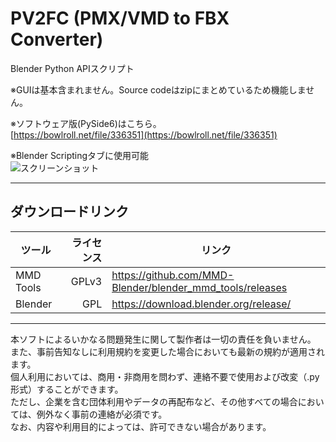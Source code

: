 # PV2FC (PMX/VMD to FBX Converter)

Blender Python APIスクリプト

※GUIは基本含まれません。Source codeはzipにまとめているため機能しません。

※ソフトウェア版(PySide6)はこちら。<br/>
[https://bowlroll.net/file/336351](https://bowlroll.net/file/336351)

※Blender Scriptingタブに使用可能<br/>
![スクリーンショット](https://github.com/user-attachments/assets/813fda16-2e09-4e3b-bd59-b64c61c41932)

---

## ダウンロードリンク

| ツール | ライセンス | リンク |
|---|---:|---|
| MMD Tools | GPLv3 | https://github.com/MMD-Blender/blender_mmd_tools/releases |
| Blender | GPL | https://download.blender.org/release/ |
---

本ソフトによるいかなる問題発生に関して製作者は一切の責任を負いません。<br/>
また、事前告知なしに利用規約を変更した場合においても最新の規約が適用されます。<br/>
個人利用においては、商用・非商用を問わず、連絡不要で使用および改変（.py形式）することができます。<br/>
ただし、企業を含む団体利用やデータの再配布など、その他すべての場合においては、例外なく事前の連絡が必須です。<br/>
なお、内容や利用目的によっては、許可できない場合があります。
